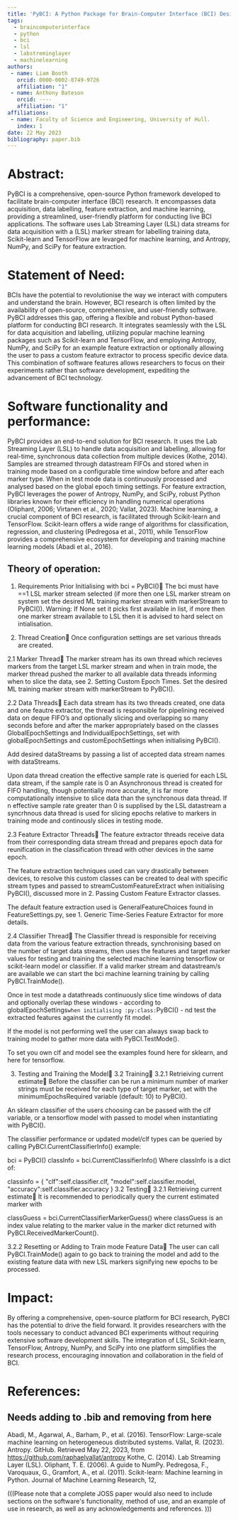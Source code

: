 ```yaml
---
title: 'PyBCI: A Python Package for Brain-Computer Interface (BCI) Design/An Open Source Brain-Computer Interface Framework in Python'
tags:
  - braincomputerinterface
  - python
  - bci
  - lsl
  - labstreminglayer
  - machinelearning
authors:
 - name: Liam Booth
   orcid: 0000-0002-8749-9726
   affiliation: "1"
 - name: Anthony Bateson
   orcid: ----
   affiliation: "1"
affiliations:
 - name: Faculty of Science and Engineering, University of Hull.
   index: 1
date: 22 May 2023
bibliography: paper.bib
---
```


# Abstract:

PyBCI is a comprehensive, open-source Python framework developed to facilitate brain-computer interface (BCI) research. It encompasses data acquisition, data labelling, feature extraction, and machine learning, providing a streamlined, user-friendly platform for conducting live BCI applications. The software uses Lab Streaming Layer (LSL) data streams for data acquisition with a (LSL) marker stream for labelling training data, Scikit-learn and TensorFlow are levarged for machine learning, and Antropy, NumPy, and SciPy for feature extraction.

# Statement of Need:

BCIs have the potential to revolutionise the way we interact with computers and understand the brain. However, BCI research is often limited by the availability of open-source, comprehensive, and user-friendly software. PyBCI addresses this gap, offering a flexible and robust Python-based platform for conducting BCI research. It integrates seamlessly with the LSL for data acquisition and labelling, utilizing popular machine learning packages such as Scikit-learn and TensorFlow, and employing Antropy, NumPy, and SciPy for an example feature extraction or optionally allowing the user to pass a custom feature extractor to process specific device data. This combination of software features allows researchers to focus on their experiments rather than software development, expediting the advancement of BCI technology.

# Software functionality and performance:

PyBCI provides an end-to-end solution for BCI research. It uses the Lab Streaming Layer (LSL) to handle data acquisition and labelling, allowing for real-time, synchronous data collection from multiple devices (Kothe, 2014). Samples are streamed through datastream FIFOs and stored when in training mode based on a configurable time window before and after each marker type. When in test mode data is continuously processed and analysed based on the global epoch timing settings.  For feature extraction, PyBCI leverages the power of Antropy, NumPy, and SciPy, robust Python libraries known for their efficiency in handling numerical operations (Oliphant, 2006; Virtanen et al., 2020; Vallat, 2023). Machine learning, a crucial component of BCI research, is facilitated through Scikit-learn and TensorFlow. Scikit-learn offers a wide range of algorithms for classification, regression, and clustering (Pedregosa et al., 2011), while TensorFlow provides a comprehensive ecosystem for developing and training machine learning models (Abadi et al., 2016).

## Theory of operation:
1. Requirements Prior Initialising with bci = PyBCI()
The bci must have ==1 LSL marker stream selected (if more then one LSL marker stream on system set the desired ML training marker stream with markerStream to PyBCI()). Warning: If None set it picks first available in list, if more then one marker stream available to LSL then it is advised to hard select on intialisation.

2. Thread Creation
Once configuration settings are set various threads are created.

2.1 Marker Thread
The marker stream has its own thread which recieves markers from the target LSL marker stream and when in train mode, the marker thread pushed the marker to all available data threads informing when to slice the data, see 2. Setting Custom Epoch Times. Set the desired ML training marker stream with markerStream to PyBCI().

2.2 Data Threads
Each data stream has its two threads created, one data and one feautre extractor, the thread is responsible for pipelining received data on deque FIFO’s and optionally slicing and overlapping so many seconds before and after the marker appropriately based on the classes GlobalEpochSettings and IndividualEpochSettings, set with globalEpochSettings and customEpochSettings when initialising PyBCI().

Add desired dataStreams by passing a list of accepted data stream names with dataStreams.

Upon data thread creation the effective sample rate is queried for each LSL data stream, if the sample rate is 0 an Asynchronous thread is created for FIFO handling, though potentially more accurate, it is far more computationally intensive to slice data than the synchronous data thread. If n effective sample rate greater than 0 is supplised by the LSL datastream a syncrhnous data thread is used for slicing epochs relative to markers in training mode and continously slices in testing mode.

2.3 Feature Extractor Threads
The feature extractor threads receive data from their corresponding data stream thread and prepares epoch data for reunification in the classification thread with other devices in the same epoch.

The feature extraction techniques used can vary drastically between devices, to resolve this custom classes can be created to deal with specific stream types and passed to streamCustomFeatureExtract when initialising PyBCI(), discussed more in 2. Passing Custom Feature Extractor classes.

The default feature extraction used is GeneralFeatureChoices found in FeatureSettings.py, see 1. Generic Time-Series Feature Extractor for more details.

2.4 Classifier Thread
The Classifier thread is responsible for receiving data from the various feature extraction threads, synchronising based on the number of target data streams, then uses the features and target marker values for testing and training the selected machine learning tensorflow or scikit-learn model or classifier. If a valid marker stream and datastream/s are available we can start the bci machine learning training by calling PyBCI.TrainMode().

Once in test mode a datathreads continuously slice time windows of data and optionally overlap these windows - according to globalEpochSettings`when initialising :py:class:`PyBCI() - nd test the extracted features against the currently fit model.

If the model is not performing well the user can always swap back to training model to gather more data with PyBCI.TestMode().

To set you own clf and model see the examples found here for sklearn, and here for tensorflow.

3. Testing and Training the Model
3.2 Training
3.2.1 Retrieiving current estimate
Before the classifier can be run a minimum number of marker strings must be received for each type of target marker, set with the minimumEpochsRequired variable (default: 10) to PyBCI().

An sklearn classifier of the users choosing can be passed with the clf variable, or a tensorflow model with passed to model when instantiating with PyBCI().

The classifier performance or updated model/clf types can be queried by calling PyBCI.CurrentClassifierInfo() example:

bci = PyBCI()
classInfo = bci.CurrentClassifierInfo()
Where classInfo is a dict of:

classinfo = {
   "clf":self.classifier.clf,
   "model":self.classifier.model,
   "accuracy":self.classifier.accuracy
}
3.2 Testing
3.2.1 Retrieiving current estimate
It is recommended to periodically query the current estimated marker with

classGuess = bci.CurrentClassifierMarkerGuess()
where classGuess is an index value relating to the marker value in the marker dict returned with PyBCI.ReceivedMarkerCount().

3.2.2 Resetting or Adding to Train mode Feature Data
The user can call PyBCI.TrainMode() again to go back to training the model and add to the existing feature data with new LSL markers signifying new epochs to be processed.

# Impact:

By offering a comprehensive, open-source platform for BCI research, PyBCI has the potential to drive the field forward. It provides researchers with the tools necessary to conduct advanced BCI experiments without requiring extensive software development skills. The integration of LSL, Scikit-learn, TensorFlow, Antropy, NumPy, and SciPy into one platform simplifies the research process, encouraging innovation and collaboration in the field of BCI.

# References:


## Needs adding to .bib and removing from here
Abadi, M., Agarwal, A., Barham, P., et al. (2016). TensorFlow: Large-scale machine learning on heterogeneous distributed systems.
Vallat, R. (2023). Antropy. GitHub. Retrieved May 22, 2023, from https://github.com/raphaelvallat/antropy
Kothe, C. (2014). Lab Streaming Layer (LSL).
Oliphant, T. E. (2006). A guide to NumPy.
Pedregosa, F., Varoquaux, G., Gramfort, A., et al. (2011). Scikit-learn: Machine learning in Python. Journal of Machine Learning Research, 12,


(((Please note that a complete JOSS paper would also need to include sections on the software's functionality, method of use, and an example of use in research, as well as any acknowledgements and references. )))
